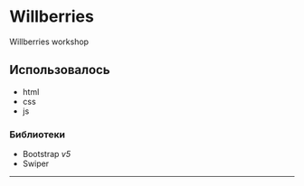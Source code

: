 # Willberries
Willberries workshop

## Использовалось
- html
- css
- js

### Библиотеки
- Bootstrap *v5*
- Swiper
______________
